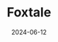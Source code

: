 ---  
layout: startup_page  
title: "Foxtale"  
id: "foxtale.in"  
permalink: "/foxtalefoxtale.in06122024/"  
website: "https://foxtale.in/"  
funding_round: "Series B"  
funding_amount: "$18M"  
investors: "Panthera Growth Partners, Matrix Partners India, Kae Capital"  
about: "Foxtale is a D2C skincare brand offering affordable products for Indian skin types. The brand addresses issues like acne, aging, and hyperpigmentation, focusing on providing effective solutions for diverse skin needs. Foxtale retails on its own website and various digital marketplaces."  
markets: "Skincare, D2C, Beauty, Personal Health, Personal Products"  
hq: "Mumbai, Maharashtra, India"  
founded_year: "2021"  
linkedin: "https://www.linkedin.com/company/foxtale-skin"  
twitter: "https://twitter.com/foxtaleskin"  
instagram: ""  
facebook: "https://www.facebook.com/foxtaleskin"  
crunchbase: "https://www.crunchbase.com/organization/foxtale"  
pitchbook: "https://pitchbook.com/profiles/company/484378-48"  

date_display: "12-Jun-2024"  
date: "2024-06-12"

# SEO Optimization  
meta_title: "Foxtale - Series B Funding ($18M)"  
meta_description: "Foxtale, Foxtale is a D2C skincare brand offering affordable products for Indian skin types. The brand addresses issues like acne, aging, and hyperpigmentation..."  
meta_keywords: "Foxtale, Skincare, D2C, Beauty, Personal Health, Personal Products, Series B funding"  
canonical_url: "https://startup.projectstartups.com/foxtalefoxtale.in06122024/"  
---